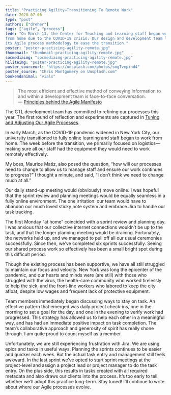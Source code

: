 ```yaml
---
title: "Practicing Agility—Transitioning To Remote Work"
date: 2020-07-06
type: "post"
authors: ["dreher"]
tags: ["agile", "process"]
lede: "On March 13, the Center for Teaching and Learning staff began working
from home due to the COVID-19 crisis. Our design and development team leveraged
its Agile process methodology to ease the transition."
poster: "poster-practicing-agility-remote.jpg"
thumbnail: "thumbnail-practicing-agility-remote.jpg"
socmediaimg: "socmediaimg-practicing-agility-remote.jpg"
hiliteimg: "poster-practicing-agility-remote.jpg"
poster_sourceurl: "https://unsplash.com/photos/smgTvepind4"
poster_source: "Chris Montgomery on Unsplash.com"
bookendanimal: "vials"
---
```


> The most efficient and effective method of conveying information to and 
within a development team is face-to-face conversation.  
  &mdash;
  [Principles behind the Agile Manifesto](https://agilemanifesto.org/principles.html)

The CTL development team has committed to refining our processes this
year. The first round of reflection and experiments are captured in 
[Tuning and Adjusting Our Agile Processes](/articles/practicing-agility/).

In early March, as the COVID-19 pandemic widened in New York City, our
university transitioned to fully online learning and staff began to work from
home. The week before the transition, we primarily focused on logistics—making
sure all our staff had the equipment they would need to work remotely
effectively.

My boss, Maurice Matiz, also posed the question, “how will our processes need
to change to allow us to manage staff and ensure our work continues to
progress?” I thought a minute, and said, “I don’t think we need to change much
at all.”

Our daily stand-up meeting would (obviously) move online. I was hopeful that
the sprint review and planning meetings would be equally seamless in a fully
online environment. The one irritation: our team would have to abandon our much
loved sticky note system and embrace Jira to handle our task tracking.

The first Monday “at home” coincided with a sprint review and planning day. I
was anxious that our collective internet connections wouldn’t be up to the
task, and that the longer planning meeting would be draining. Fortunately, the
networks held up, and we managed to pull off all our usual ceremonies
successfully. Since then, we’ve completed six sprints successfully. Seeing our
shared process work so effectively has been a small bright spot during this
difficult period.

Though the existing process has been supportive, we have all still struggled to
maintain our focus and velocity. New York was long the epicenter of the
pandemic, and our hearts and minds were (are still) with those who struggled
with the virus, the health-care community who worked tirelessly to help the
sick, and the front-line workers who labored to keep the city afloat, despite
low wages and frequent lack of protective equipment.

Team members immediately began discussing ways to stay on task. An effective
pattern that emerged was daily project check-ins, one in the morning to set a
goal for the day, and one in the evening to verify work had progressed. This
strategy has allowed us to help each other in a meaningful way, and has had an
immediate positive impact on task completion. The team’s collaborative approach
and generosity of spirit has really shone through. I am quite proud to count
myself as a member.

Unfortunately, we are still experiencing frustration with Jira. We are using
epics and tasks in useful ways. Planning the sprints continues to be easier and
quicker each week. But the actual task entry and management still feels
awkward. In the last sprint we’ve opted to start sprint meetings at the
project-level and assign a project lead or project manager to do the task
entry. On the plus side, this results in tasks created with all required
metadata and also draws our clients into the process. It’s too early to tell
whether we’ll adopt this practice long-term. Stay tuned! I’ll continue to write
about where our Agile processes evolve.
